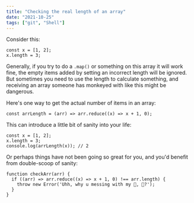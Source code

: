 ```yaml
---
title: "Checking the real length of an array"
date: "2021-10-25"
tags: ["git", "Shell"]
---
```


Consider this:

```
const x = [1, 2];
x.length = 3;
```

<!--more-->

Generally, if you try to do a `.map()` or something on this array it will work fine, the empty items added by setting an incorrect length will be ignored. But sometimes you need to use the length to calculate something, and receiving an array someone has monkeyed with like this might be dangerous.

Here's one way to get the actual number of items in an array:

```
const arrLength = (arr) => arr.reduce((x) => x + 1, 0);
```

This can introduce a little bit of sanity into your life:

```
const x = [1, 2];
x.length = 3;
console.log(arrLength(x)); // 2

```

Or perhaps things have not been going so great for you, and you'd benefit from double-scoop of sanity:

```
function checkArr(arr) {
  if ((arr) => arr.reduce((x) => x + 1, 0) !== arr.length) {
    throw new Error('Uhh, why u messing with my 🧠, 🐶?');
  }
}
```
